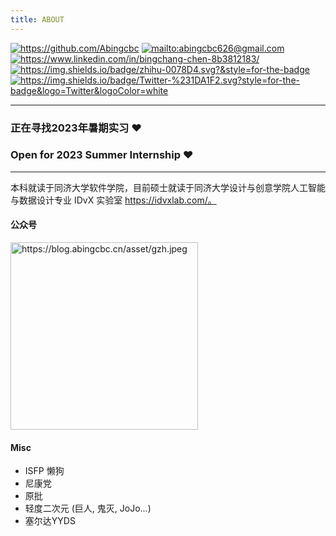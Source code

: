 ```yaml
---
title: ABOUT
---
```

[<img src="https://img.shields.io/badge/github-%23121011.svg?style=for-the-badge&amp;logo=github&amp;logoColor=white" alt="https://github.com/Abingcbc" style="display:inline">](https://github.com/Abingcbc) [<img src="https://img.shields.io/badge/Gmail-D14836?style=for-the-badge&amp;logo=gmail&amp;logoColor=white" alt="mailto:abingcbc626@gmail.com" style="display:inline">](mailto:abingcbc626@gmail.com) [<img src="https://img.shields.io/badge/linkedin-%230077B5.svg?style=for-the-badge&amp;logo=linkedin&amp;logoColor=white" alt="https://www.linkedin.com/in/bingchang-chen-8b3812183/" style="display:inline">](https://www.linkedin.com/in/bingchang-chen-8b3812183/) [<img src="https://img.shields.io/badge/zhihu-0078D4.svg?&style=for-the-badge" alt="https://img.shields.io/badge/zhihu-0078D4.svg?&style=for-the-badge" style="display:inline">](https://www.zhihu.com/people/llll-48-29) [<img src="https://img.shields.io/badge/Twitter-%231DA1F2.svg?style=for-the-badge&logo=Twitter&logoColor=white" alt="https://img.shields.io/badge/Twitter-%231DA1F2.svg?style=for-the-badge&logo=Twitter&logoColor=white" style="display:inline">](https://img.shields.io/badge/Twitter-%231DA1F2.svg?style=for-the-badge&logo=Twitter&logoColor=white)
<hr>

### 正在寻找2023年暑期实习 ❤️
### Open for 2023 Summer Internship ❤️

<hr>

本科就读于同济大学软件学院，目前硕士就读于同济大学设计与创意学院人工智能与数据设计专业 IDvX 实验室 https://idvxlab.com/。

#### 公众号

<img src="https://blog.abingcbc.cn/asset/gzh.jpeg" alt="https://blog.abingcbc.cn/asset/gzh.jpeg" style="width:300px;margin:0 auto">

#### Misc

- ISFP 懒狗
- 尼康党
- 原批
- 轻度二次元 (巨人, 鬼灭, JoJo...)
- 塞尔达YYDS

